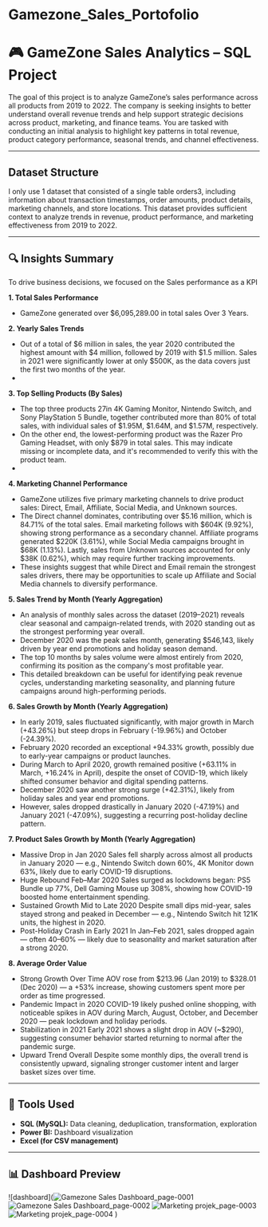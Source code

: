 # Gamezone_Sales_Portofolio

# 🎮 GameZone Sales Analytics – SQL Project

The goal of this project is to analyze GameZone’s sales performance across all products from 2019 to 2022. The company is seeking insights to better understand overall revenue trends and help support strategic decisions across product, marketing, and finance teams. You are tasked with conducting an initial analysis to highlight key patterns in total revenue, product category performance, seasonal trends, and channel effectiveness.

---

## Dataset Structure

I only use 1 dataset that consisted of a single table orders3, including information about transaction timestamps, order amounts, product details, marketing channels, and store locations. This dataset provides sufficient context to analyze trends in revenue, product performance, and marketing effectiveness from 2019 to 2022.


---

## 🔍 Insights Summary
To drive business decisions, we focused on the Sales performance as a KPI

**1. Total Sales Performance**
- GameZone generated over $6,095,289.00 in total sales Over 3 Years.

**2. Yearly Sales Trends**
- Out of a total of $6 million in sales, the year 2020 contributed the highest amount with $4 million, followed by 2019 with $1.5 million. Sales in 2021 were significantly lower at only $500K, as the data covers just the first two months of the year.
- 
**3. Top Selling Products (By Sales)**
- The top three products 27in 4K Gaming Monitor, Nintendo Switch, and Sony PlayStation 5 Bundle, together contributed more than 80% of total sales, with individual sales of $1.95M, $1.64M, and $1.57M, respectively.
- On the other end, the lowest-performing product was the Razer Pro Gaming Headset, with only $879 in total sales. This may indicate missing or incomplete data, and it's recommended to verify this with the product team.
- 
**4. Marketing Channel Performance**
- GameZone utilizes five primary marketing channels to drive product sales: Direct, Email, Affiliate, Social Media, and Unknown sources.
- The Direct channel dominates, contributing over $5.16 million, which is 84.71% of the total sales.
Email marketing follows with $604K (9.92%), showing strong performance as a secondary channel.
Affiliate programs generated $220K (3.61%), while Social Media campaigns brought in $68K (1.13%).
Lastly, sales from Unknown sources accounted for only $38K (0.62%), which may require further tracking improvements.
- These insights suggest that while Direct and Email remain the strongest sales drivers, there may be opportunities to scale up Affiliate and Social Media channels to diversify performance.

**5. Sales Trend by Month (Yearly Aggregation)**
- An analysis of monthly sales across the dataset (2019–2021) reveals clear seasonal and campaign-related trends, with 2020 standing out as the strongest performing year overall.
- December 2020 was the peak sales month, generating $546,143, likely driven by year end promotions and holiday season demand.
- The top 10 months by sales volume were almost entirely from 2020, confirming its position as the company's most profitable year.
- This detailed breakdown can be useful for identifying peak revenue cycles, understanding marketing seasonality, and planning future campaigns around high-performing periods.
  
**6. Sales Growth by Month (Yearly Aggregation)**
- In early 2019, sales fluctuated significantly, with major growth in March (+43.26%) but steep drops in February (-19.96%) and October (-24.39%).
- February 2020 recorded an exceptional +94.33% growth, possibly due to early-year campaigns or product launches.
- During March to April 2020, growth remained positive (+63.11% in March, +16.24% in April), despite the onset of COVID-19, which likely shifted consumer behavior and digital spending patterns.
- December 2020 saw another strong surge (+42.31%), likely from holiday sales and year end promotions.
- However, sales dropped drastically in January 2020 (-47.19%) and January 2021 (-47.09%), suggesting a recurring post-holiday decline pattern.


**7. Product Sales Growth by Month (Yearly Aggregation)**
- Massive Drop in Jan 2020
Sales fell sharply across almost all products in January 2020 — e.g., Nintendo Switch down 60%, 4K Monitor down 63%, likely due to early COVID-19 disruptions.
- Huge Rebound Feb–Mar 2020
Sales surged as lockdowns began: PS5 Bundle up 77%, Dell Gaming Mouse up 308%, showing how COVID-19 boosted home entertainment spending.
- Sustained Growth Mid to Late 2020
Despite small dips mid-year, sales stayed strong and peaked in December — e.g., Nintendo Switch hit 121K units, the highest in 2020.
- Post-Holiday Crash in Early 2021
In Jan–Feb 2021, sales dropped again — often 40–60% — likely due to seasonality and market saturation after a strong 2020.

**8. Average Order Value**
- Strong Growth Over Time
AOV rose from $213.96 (Jan 2019) to $328.01 (Dec 2020) — a +53% increase, showing customers spent more per order as time progressed.
- Pandemic Impact in 2020
COVID-19 likely pushed online shopping, with noticeable spikes in AOV during March, August, October, and December 2020 — peak lockdown and holiday periods.
- Stabilization in 2021
Early 2021 shows a slight drop in AOV (~$290), suggesting consumer behavior started returning to normal after the pandemic surge.
- Upward Trend Overall
Despite some monthly dips, the overall trend is consistently upward, signaling stronger customer intent and larger basket sizes over time.





---


## 🧰 Tools Used

- **SQL (MySQL):** Data cleaning, deduplication, transformation, exploration  
- **Power BI:** Dashboard visualization
- **Excel (for CSV management)**


---


## 📊 Dashboard Preview

![dashboard](![Gamezone Sales Dashboard_page-0001](https://github.com/user-attachments/assets/e5edf7cf-a799-460c-8f53-f61e54277bf0)
![Gamezone Sales Dashboard_page-0002](https://github.com/user-attachments/assets/acb043f1-578d-42a9-8014-7e35d9ec6191)
![Marketing projek_page-0003](https://github.com/user-attachments/assets/29bb73b4-a3cc-494f-b458-e146ba7c42f8)
![Marketing projek_page-0004](https://github.com/user-attachments/assets/bca667b6-0d71-4252-ac95-8f92944708ac)
)  







